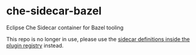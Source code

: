 # che-sidecar-bazel
Eclipse Che Sidecar container for Bazel tooling

This repo is no longer in use, please use the [sidecar definitions inside the plugin registry](https://github.com/eclipse/che-plugin-registry/tree/master/sidecars) instead.
